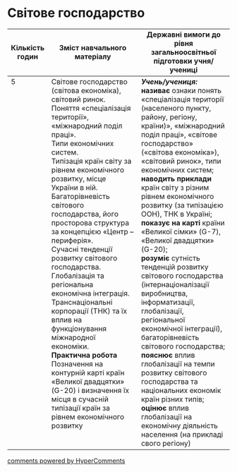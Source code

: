 <div id="hypercomments_widget" class="js-hypercomments-widget invisible"></div>

# Світове господарство

<table>
  <tr>
    <td width="10%" align="center"><b>Кількість годин</b></td>  
    <td width="45%" align="center"><b>Зміст навчального матеріалу</b></td>
    <td width="45%" align="center"><b>Державні вимоги до рівня загальноосвітньої підготовки учня/учениці</b></td>
  </tr>
<tbody>
  <tr>
<td width="10%" style="vertical-align:top !important;">5</td>
    <td width="45%" style="vertical-align:top !important;">
Світове господарство (світова економіка), світовий ринок.<br>
Поняття «спеціалізація території», «міжнародний поділ праці». <br>
Типи економічних систем.<br>
Типізація країн світу за рівнем економічного розвитку, місце України в ній.<br>
Багаторівневість світового господарства, його просторова структура за концепцією «Центр – периферія».<br>
Сучасні тенденції розвитку світового господарства. Глобалізація та регіональна економічна інтеграція. Транснаціональні корпорації (ТНК) та їх вплив на функціонування міжнародної економіки. <br>
<b>Практична робота</b> <br>
Позначення на контурній карті країн «Великої двадцятки» (G-20) і визначення їх місця в сучасній типізації країн за рівнем економічного розвитку
</td>
    <td width="45%" style="vertical-align:top !important;">
<i><b>Учень/учениця:</b></i><br>
<b>називає</b> ознаки понять «спеціалізація території (населеного пункту, району, регіону, країни)», «міжнародний поділ праці», «світове господарство» («світова економіка»), «світовий ринок», типи економічних систем;<br>
<b>наводить приклади</b> країн світу з різним рівнем економічного розвитку (за типізацією ООН), ТНК в Україні;<br>
<b>показує на карті</b> країни «Великої сімки» (G-7),  «Великої двадцятки» (G-20); <br>
<b>розуміє</b> сутність тенденцій розвитку світового господарства (інтернаціоналізації виробництва, інформатизації, глобалізації, регіональної економічної інтеграції), багаторівневість світового господарства;<br>
<b>пояснює</b> вплив глобалізації на темпи розвитку світового господарства та національних економік країн різних типів; <br>
<b>оцінює</b> вплив глобалізації на економічну діяльність населення (на прикладі свого регіону)</td>
  </tr>
</tbody>
</table>

<div class="js-hypercomments-container">
<a href="http://hypercomments.com" class="hc-link" title="comments widget">comments powered by HyperComments</a>
</div>